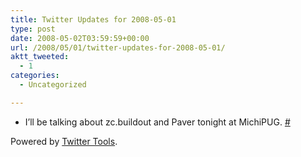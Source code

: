 ```yaml
---
title: Twitter Updates for 2008-05-01
type: post
date: 2008-05-02T03:59:59+00:00
url: /2008/05/01/twitter-updates-for-2008-05-01/
aktt_tweeted:
  - 1
categories:
  - Uncategorized

---
```

<ul class="aktt_tweet_digest">
  <li>
    I&#8217;ll be talking about zc.buildout and Paver tonight at MichiPUG. <a href="http://twitter.com/dangoor/statuses/801195048">#</a>
  </li>
</ul>

<p class="aktt_credit">
  Powered by <a href="http://alexking.org/projects/wordpress">Twitter Tools</a>.
</p>